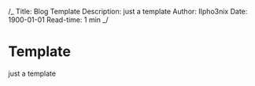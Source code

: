 /_
Title: Blog Template
Description: just a template
Author: IIpho3nix
Date: 1900-01-01
Read-time: 1 min
_/

# Template

just a template